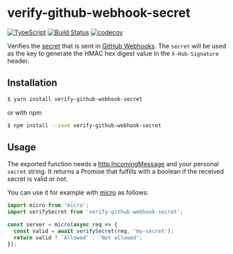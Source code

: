 # verify-github-webhook-secret

[![TypeScript](https://img.shields.io/badge/types-TypeScript-blue.svg)](https://www.typescriptlang.org)
[![Build Status](https://travis-ci.org/screendriver/verify-github-webhook-secret.svg?branch=master)](https://travis-ci.org/screendriver/verify-github-webhook-secret)
[![codecov](https://codecov.io/gh/screendriver/verify-github-webhook-secret/branch/master/graph/badge.svg)](https://codecov.io/gh/screendriver/verify-github-webhook-secret)

Verifies the [secret](https://developer.github.com/v3/repos/hooks/#create-hook-config-params) that is sent in [GitHub Webhooks](https://developer.github.com/webhooks/). The `secret` will be used as the key to generate the HMAC hex digest value in the `X-Hub-Signature` header.

## Installation

```sh
$ yarn install verify-github-webhook-secret
```

or with npm

```sh
$ npm install --save verify-github-webhook-secret
```

## Usage

The exported function needs a [http.IncomingMessage](https://nodejs.org/api/http.html#http_class_http_incomingmessage) and your personal `secret` string. It returns a Promise that fulfills with a boolean if the received secret is valid or not.

You can use it for example with [micro](https://github.com/zeit/micro) as follows:

```ts
import micro from 'micro';
import verifySecret from 'verify-github-webhook-secret';

const server = micro(async req => {
  const valid = await verifySecret(req, 'my-secret');
  return valid ? 'Allowed' : 'Not allowed';
});
```
